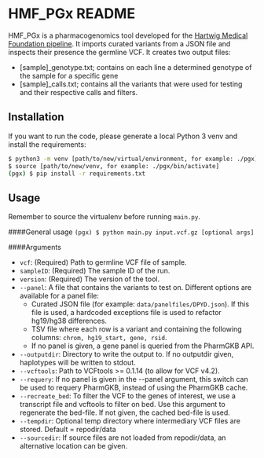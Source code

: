 # HMF_PGx README

HMF_PGx is a pharmacogenomics tool developed for the [Hartwig Medical Foundation pipeline](https://github.com/hartwigmedical/pipeline5).
It imports curated variants from a JSON file and inspects their presence the germline VCF. It creates two output files:
* [sample]_genotype.txt; contains on each line a determined genotype of the sample for a specific gene
* [sample]_calls.txt; contains all the variants that were used for testing and their respective calls and filters.
 
## Installation
If you want to run the code, please generate a local Python 3 venv and install the requirements:

```bash
$ python3 -m venv [path/to/new/virtual/environment, for example: ./pgx]
$ source [path/to/new/venv, for example: ./pgx/bin/activate]
(pgx) $ pip install -r requirements.txt
```

## Usage
Remember to source the virtualenv before running `main.py`.

####General usage
```(pgx) $ python main.py input.vcf.gz [optional args]```

####Arguments
* `vcf`: (Required) Path to germline VCF file of sample.
* `sampleID`: (Required) The sample ID of the run.
* `version`: (Required) The version of the tool.
* `--panel`: A file that contains the variants to test on. Different options are available for a panel file:
    * Curated JSON file (for example: `data/panelfiles/DPYD.json`). If this file is used, a hardcoded exceptions file is used to refactor hg19/hg38 differences.
    * TSV file where each row is a variant and containing the following columns: `chrom, hg19_start, gene, rsid`.
    * If no panel is given, a gene panel is queried from the PharmGKB API.
* `--outputdir`: Directory to write the output to. If no outputdir given, haplotypes will be written to stdout.
* `--vcftools`: Path to VCFtools >= 0.1.14 (to allow for VCF v4.2).
* `--requery`: If no panel is given in the --panel argument, this switch can be used to requery PharmGKB, instead of using the PharmGKB cache.
* `--recreate_bed`: To filter the VCF to the genes of interest, we use a transcript file and vcftools to filter on bed. Use this argument to regenerate the bed-file. If not given, the cached bed-file is used.
* `--tempdir`: Optional temp directory where intermediary VCF files are stored. Default = repodir/data
* `--sourcedir`: If source files are not loaded from repodir/data, an alternative location can be given.

